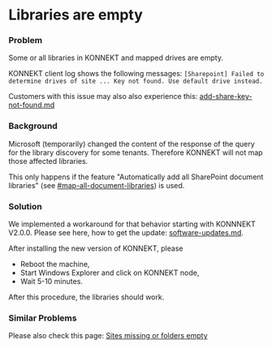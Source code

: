 # Libraries are empty

### Problem

Some or all libraries in KONNEKT and mapped drives are empty.

KONNEKT client log shows the following messages: `[Sharepoint] Failed to determine drives of site ... Key not found. Use default drive instead.`

Customers with this issue may also also experience this: [add-share-key-not-found.md](../add-share-key-not-found.md "mention")

### Background

Microsoft (temporarily) changed the content of the response of the query for the library discovery for some tenants. Therefore KONNEKT will not map those affected libraries.

This only happens if the feature "Automatically add all SharePoint document libraries" (see [#map-all-document-libraries](../../configuration/mappings/auto-mapping.md#map-all-document-libraries "mention")) is used.

### Solution

We implemented a workaround for that behavior starting with KONNNEKT V2.0.0. Please see here, how to get the update: [software-updates.md](../../installation/software-updates.md "mention").

After installing the new version of KONNEKT, please&#x20;

* Reboot the machine,
* Start Windows Explorer and click on KONNEKT node,
* Wait 5-10 minutes.

After this procedure, the libraries should work.

### Similar Problems

Please also check this page: [Sites missing or folders empty](../sites-missing-or-folders-empty.md)
